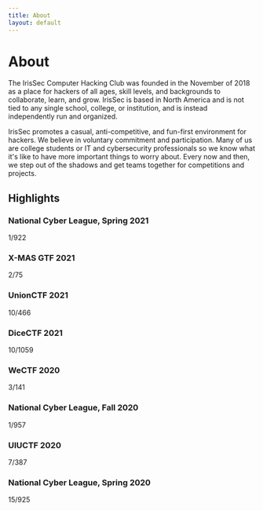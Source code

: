 ```yaml
---
title: About
layout: default
---
```


# About

The IrisSec Computer Hacking Club was founded in the November of 2018 as a place for hackers of all ages, skill levels, and backgrounds to collaborate, learn, and grow. IrisSec is based in North America and is not tied to any single school, college, or institution, and is instead independently run and organized.

IrisSec promotes a casual, anti-competitive, and fun-first environment for hackers. We believe in voluntary commitment and participation. Many of us are college students or IT and cybersecurity professionals so we know what it's like to have more important things to worry about. Every now and then, we step out of the shadows and get teams together for competitions and projects.

## Highlights

### National Cyber League, Spring 2021
1/922

### X-MAS GTF 2021
2/75

### UnionCTF 2021
10/466

### DiceCTF 2021
10/1059

### WeCTF 2020
3/141

### National Cyber League, Fall 2020
1/957

### UIUCTF 2020
7/387

### National Cyber League, Spring 2020
15/925
